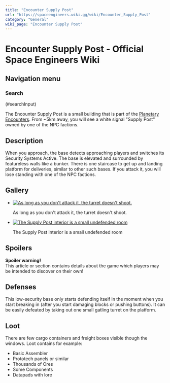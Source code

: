```yaml
---
title: "Encounter Supply Post"
url: "https://spaceengineers.wiki.gg/wiki/Encounter_Supply_Post"
category: "General"
wiki_page: "Encounter Supply Post"
---
```


# Encounter Supply Post - Official Space Engineers Wiki

## Navigation menu

### Search

(#searchInput)

The Encounter Supply Post is a small building that is part of the [Planetary Encounters](https://spaceengineers.wiki.gg/wiki/Planetary_Encounters "Planetary Encounters"). From ~5km away, you will see a white signal "Supply Post" owned by one of the NPC factions.

## Description

When you approach, the base detects approaching players and switches its Security Systems Active. The base is elevated and surrounded by featureless walls like a bunker. There is one staircase to get up and landing platform for deliveries, similar to other such bases. If you attack it, you will lose standing with one of the NPC factions.

## Gallery

*   [![As long as you don't attack it, the turret doesn't shoot.](https://spaceengineers.wiki.gg/images/thumb/d/dc/Planetary_Encounter_Supply_Post.png/120px-Planetary_Encounter_Supply_Post.png?deccf3)](https://spaceengineers.wiki.gg/wiki/File:Planetary_Encounter_Supply_Post.png "As long as you don't attack it, the turret doesn't shoot.")
    
    As long as you don't attack it, the turret doesn't shoot.
    
*   [![The Supply Post interior is a small undefended room](https://spaceengineers.wiki.gg/images/thumb/e/e4/Planetary_Encounter_Supply_Post_interior.png/120px-Planetary_Encounter_Supply_Post_interior.png?976a65)](https://spaceengineers.wiki.gg/wiki/File:Planetary_Encounter_Supply_Post_interior.png "The Supply Post interior is a small undefended room")
    
    The Supply Post interior is a small undefended room
    

## Spoilers

**Spoiler warning!**  
This article or section contains details about the game which players may be intended to discover on their own!

## Defenses

This low-security base only starts defending itself in the moment when you start breaking in (after you start damaging blocks or pushing buttons). It can be easily defeated by taking out one small gatling turret on the platform.

## Loot

There are few cargo containers and freight boxes visible though the windows. Loot contains for example:

*   Basic Assembler
*   Prototech panels or similar
*   Thousands of Ores
*   Some Components
*   Datapads with lore